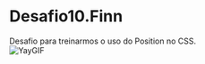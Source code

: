 # Desafio10.Finn 
Desafio para treinarmos o uso do Position no CSS.<br>
![YayGIF](https://user-images.githubusercontent.com/102387476/166160034-17bf4c41-b020-4999-84ce-c850191f0fde.gif)
